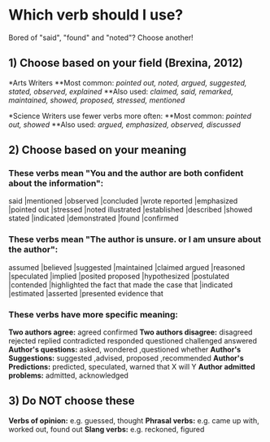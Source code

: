 
# Which verb should I use?
Bored of "said", "found" and "noted"? Choose another!
## 1) Choose based on your field (Brexina, 2012)
*Arts Writers
**Most common: _pointed out, noted, argued, suggested, stated, observed, explained_
**Also used: _claimed, said, remarked, maintained, showed, proposed, stressed, mentioned_

*Science Writers use fewer verbs more often:
**Most common:  _pointed out, showed_
**Also used:    _argued, emphasized, observed, discussed_

## 2) Choose based on your meaning
### These verbs mean "You and the author are both confident about the information":
said            |mentioned      |observed       |concluded  |wrote
reported        |emphasized         |pointed out        |stressed   |noted
illustrated     |established        |described      |showed
stated          |indicated      |demonstrated   |found      |confirmed

### These verbs mean "The author is unsure. or I am unsure about the author":
assumed                 |believed       |suggested      |maintained |claimed
argued                  |reasoned       |speculated     |implied    |posited
proposed                |hypothesized   |postulated     |contended  |highlighted the fact that
made the case that      |indicated      |estimated      |asserted   |presented evidence that

### These verbs have more specific meaning:
__Two authors agree:__     agreed   confirmed
__Two authors disagree:__    disagreed  rejected    replied     contradicted
                                responded   questioned  challenged  answered
__Author's questions:__     asked, wondered ,questioned whether
__Author's Suggestions:__   suggested ,advised, proposed ,recommended
__Author's Predictions:__   predicted, speculated, warned that X will Y
__Author admitted problems:__    admitted, acknowledged

## 3) Do NOT choose these
__Verbs of opinion:__  e.g. guessed, thought
__Phrasal verbs:__      e.g. came up with, worked out, found out
__Slang verbs:__        e.g. reckoned, figured
